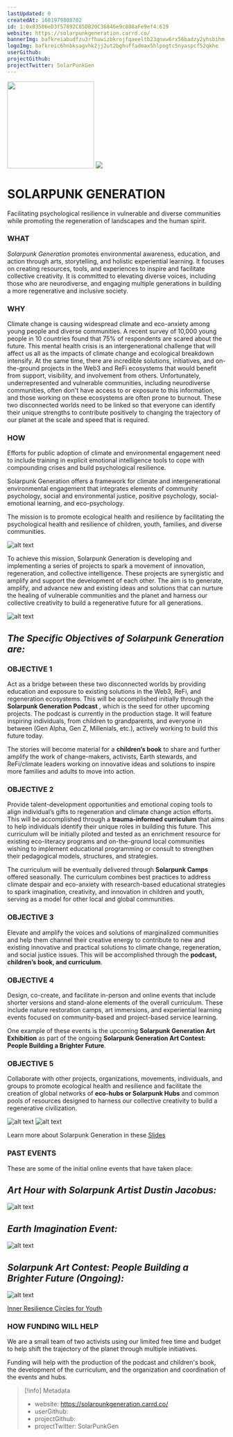 ```yaml
---
lastUpdated: 0
createdAt: 1681979808702
id: 1:0x03506eD3f57892C85DB20C36846e9c808aFe9ef4:619
website: https://solarpunkgeneration.carrd.co/
bannerImg: bafkreiabudfzu3rfhuwizbkrojfqaeeltb23qnxw6rx56badzy2yhsbihm
logoImg: bafkreic6hnbksagvhk2jj2ut2bghuffadmax5hlpogtc5nyaspcf52qkhe
userGithub:
projectGithub:
projectTwitter: SolarPunkGen
---
```


<img style="width: 200px" src="https://ipfs-grants-stack.gitcoin.co/ipfs/bafkreic6hnbksagvhk2jj2ut2bghuffadmax5hlpogtc5nyaspcf52qkhe">

<img src="https://ipfs-grants-stack.gitcoin.co/ipfs/bafkreiabudfzu3rfhuwizbkrojfqaeeltb23qnxw6rx56badzy2yhsbihm">

# SOLARPUNK GENERATION #
Facilitating psychological resilience in vulnerable and diverse communities while promoting the regeneration of landscapes and the human spirit.
### WHAT ###
*Solarpunk Generation* promotes environmental awareness, education, and action through arts, storytelling, and holistic experiential learning. It focuses on creating resources, tools, and experiences to inspire and facilitate collective creativity. It is committed to elevating diverse voices, including those who are neurodiverse, and engaging multiple generations in building a more regenerative and inclusive society.
### WHY ###
Climate change is causing widespread climate and eco-anxiety among young people and diverse communities. A recent survey of 10,000 young people in 10 countries found that 75% of respondents are scared about the future. This mental health crisis is an intergenerational challenge that will affect us all as the impacts of climate change and ecological breakdown intensify.
At the same time, there are incredible solutions, initiatives, and on-the-ground projects in the Web3 and ReFi ecosystems that would benefit from support, visibility, and involvement from others. 
Unfortunately, underrepresented and vulnerable communities, including neurodiverse communities, often don't have access to or exposure to this information, and those working on these ecosystems are often prone to burnout. 
These two disconnected worlds need to be linked so that everyone can identify their unique strengths to contribute positively to changing the trajectory of our planet at the scale and speed that is required.
### HOW ###
Efforts for public adoption of climate and environmental engagement need to include training in explicit emotional intelligence tools to cope with compounding crises and build psychological resilience.

Solarpunk Generation offers a framework for climate and intergenerational environmental engagement that integrates elements of community psychology, social and environmental justice, positive psychology, social-emotional learning, and eco-psychology.

The mission is to promote ecological health and resilience by facilitating the psychological health and resilience of children, youth, families, and diverse communities.

![alt text](https://i.imgur.com/Pdkts5H.png)

To achieve this mission, Solarpunk Generation is developing and implementing a series of projects to spark a movement of innovation, regeneration, and collective intelligence. These projects are synergistic and amplify and support the development of each other. The aim is to generate, amplify, and advance new and existing ideas and solutions that can nurture the healing of vulnerable communities and the planet and harness our collective creativity to build a regenerative future for all generations.

![alt text](https://i.imgur.com/k471z4w.png)

## *The Specific Objectives of Solarpunk Generation are:* ##

### OBJECTIVE 1 ###
Act as a bridge between these two disconnected worlds by providing education and exposure to existing solutions in the Web3, ReFi, and regeneration ecosystems. This will be accomplished initially through the **Solarpunk Generation Podcast** , which is the seed for other upcoming projects. The podcast is currently in the production stage. It will feature inspiring individuals, from children to grandparents, and everyone in between (Gen Alpha, Gen Z, Millenials, etc.), actively working to build this future today.

The stories will become material for a **children’s book** to share and further amplify the work of change-makers, activists, Earth stewards, and ReFi/climate leaders working on innovative ideas and solutions to inspire more families and adults to move into action.

### OBJECTIVE 2 ###
Provide talent-development opportunities and emotional coping tools to align individual’s gifts to regeneration and climate change action efforts. This will be accomplished through a **trauma-informed curriculum** that aims to help individuals identify their unique roles in building this future. This curriculum will be initially piloted and tested as an enrichment resource for existing eco-literacy programs and on-the-ground local communities wishing to implement educational programming or consult to strengthen their pedagogical models, structures, and strategies. 

The curriculum will be eventually delivered through **Solarpunk Camps** offered seasonally. The curriculum combines best practices to address climate despair and eco-anxiety with research-based educational strategies to spark imagination, creativity, and innovation in children and youth, serving as a model for other local and global communities.

### OBJECTIVE 3 ###
Elevate and amplify the voices and solutions of marginalized communities and help them channel their creative energy to contribute to new and existing innovative and practical solutions to climate change, regeneration, and social justice issues. This will be accomplished through the **podcast, children’s book, and curriculum**.

### OBJECTIVE 4 ###
Design, co-create, and facilitate in-person and online events that include shorter versions and stand-alone elements of the overall curriculum. These include nature restoration camps, art immersions, and experiential learning events focused on community-based and project-based service learning. 

One example of these events is the upcoming **Solarpunk Generation Art Exhibition** as part of the ongoing **Solarpunk Generation Art Contest: People Building a Brighter Future**.

### OBJECTIVE 5 ###
Collaborate with other projects, organizations, movements, individuals, and groups to promote ecological health and resilience and facilitate the creation of global networks of **eco-hubs or Solarpunk Hubs** and common pools of resources designed to harness our collective creativity to build a regenerative civilization.

![alt text](https://i.imgur.com/Rrrgs03.png)
![alt text](https://i.imgur.com/PtUQPH2.png)

Learn more about Solarpunk Generation in these [Slides](https://www.slideshare.net/DaySanchez8/solarpunk-generation-slides-pptx)

### PAST EVENTS ###

These are some of the initial online events that have taken place:

## *Art Hour with Solarpunk Artist Dustin Jacobus:* ##
![alt text](https://i.imgur.com/cXUPFV1.jpg)

## *Earth Imagination Event:* ##
![alt text](https://i.imgur.com/Osc8rKy.jpg)

## *Solarpunk Art Contest: People Building a Brighter Future (Ongoing):* ##
![alt text](https://i.imgur.com/pV5nAQU.png)

[Inner Resilience Circles for Youth](https://www.2eminds.com/ecological-resilience-circles/)

### HOW FUNDING WILL HELP ###
We are a small team of two activists using our limited free time and budget to help shift the trajectory of the planet through multiple initiatives. 

Funding will help with the production of the podcast and children's book, the development of the curriculum, and the organization and coordination of the events and hubs. 



> [!info] Metadata
> * website: https://solarpunkgeneration.carrd.co/
> * userGithub: 
> * projectGithub: 
> * projectTwitter: SolarPunkGen